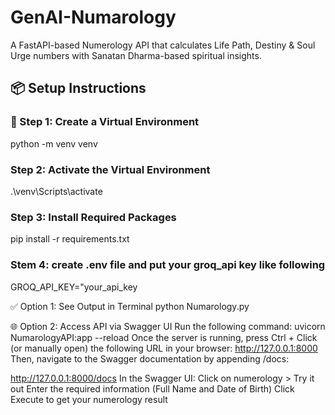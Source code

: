 # GenAI-Numarology
A FastAPI-based Numerology API that calculates Life Path, Destiny &amp; Soul Urge numbers with Sanatan Dharma-based spiritual insights.

## 📦 Setup Instructions

### 🔹 Step 1: Create a Virtual Environment
python -m venv venv

### Step 2: Activate the Virtual Environment
.\venv\Scripts\activate

### Step 3: Install Required Packages
pip install -r requirements.txt

### Stem 4: create .env file and put your groq_api key like following
GROQ_API_KEY="your_api_key

✅ Option 1: See Output in Terminal
python Numarology.py

🌐 Option 2: Access API via Swagger UI
Run the following command:
uvicorn NumarologyAPI:app --reload
Once the server is running, press Ctrl + Click (or manually open) the following URL in your browser:
http://127.0.0.1:8000
Then, navigate to the Swagger documentation by appending /docs:

http://127.0.0.1:8000/docs
In the Swagger UI:
Click on numerology > Try it out
Enter the required information (Full Name and Date of Birth)
Click Execute to get your numerology result


